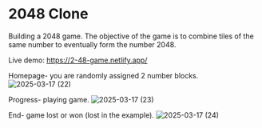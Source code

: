 <h1>2048 Clone</h1>

Building a 2048 game. The objective of the game is to combine tiles of the same number to eventually form the number 2048.

Live demo: https://2-48-game.netlify.app/

Homepage- you are randomly assigned 2 number blocks.
![2025-03-17 (22)](https://github.com/user-attachments/assets/4ec7a462-9ec1-401e-8165-893bf7d045d9)

Progress- playing game.
![2025-03-17 (23)](https://github.com/user-attachments/assets/dac34321-ba34-4bbc-9007-258b7108e7ce)

End- game lost or won (lost in the example).
![2025-03-17 (24)](https://github.com/user-attachments/assets/e7b39d74-2448-4ac9-8b2f-54ce3bab8d0b)
